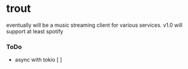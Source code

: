 # trout
eventually will be a music streaming client for various services. v1.0 will support at least spotify

### ToDo
- async with tokio [ ]

